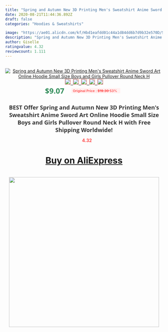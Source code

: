 ```yaml
---
title: "Spring and Autumn New 3D Printing Men's Sweatshirt Anime Sword Art Online Hoodie Small Size Boys and Girls Pullover Round Neck H"
date: 2020-08-21T11:44:36.892Z
draft: false
categories: "Hoodies & Sweatshirts"

image: "https://ae01.alicdn.com/kf/Hbd1eafdd01c44a1d84dd6b7d9b32e570D/Spring-and-Autumn-New-3D-Printing-Men-s-Sweatshirt-Anime-Sword-Art-Online-Hoodie-Small-Size.jpg"
description: "Spring and Autumn New 3D Printing Men's Sweatshirt Anime Sword Art Online Hoodie Small Size Boys and Girls Pullover Round Neck H"
author: Giselle
ratingvalue: 4.32
reviewcount: 1.111
---
```

<br>
<div style="text-align: center;">
<a href="https://s.click.aliexpress.com/e/_A46TpL" target="_blank" rel="nofollow noopener noreferrer"><img alt="Spring and Autumn New 3D Printing Men's Sweatshirt Anime Sword Art Online Hoodie Small Size Boys and Girls Pullover Round Neck H" class="magnifier-image" src="https://ae01.alicdn.com/kf/Hbd1eafdd01c44a1d84dd6b7d9b32e570D/Spring-and-Autumn-New-3D-Printing-Men-s-Sweatshirt-Anime-Sword-Art-Online-Hoodie-Small-Size.jpg_640x640.jpg">
<br>
<img style="border:1px solid salmon" src="https://ae01.alicdn.com/kf/Hbd1eafdd01c44a1d84dd6b7d9b32e570D/Spring-and-Autumn-New-3D-Printing-Men-s-Sweatshirt-Anime-Sword-Art-Online-Hoodie-Small-Size.jpg_120x120.jpg">&nbsp;&nbsp;<img style="border:1px solid salmon" src="https://ae01.alicdn.com/kf/Hdd88461a60184b4284778fa343fe8613b/Spring-and-Autumn-New-3D-Printing-Men-s-Sweatshirt-Anime-Sword-Art-Online-Hoodie-Small-Size.jpg_120x120.jpg">&nbsp;&nbsp;<img style="border:1px solid salmon" src="https://ae01.alicdn.com/kf/H68e8efbf229941fea94544f4378872c0F/Spring-and-Autumn-New-3D-Printing-Men-s-Sweatshirt-Anime-Sword-Art-Online-Hoodie-Small-Size.jpg_120x120.jpg">&nbsp;&nbsp;<img style="border:1px solid salmon" src="https://ae01.alicdn.com/kf/H33505d76ef544e4c933c8c06d439e9a9P/Spring-and-Autumn-New-3D-Printing-Men-s-Sweatshirt-Anime-Sword-Art-Online-Hoodie-Small-Size.jpg_120x120.jpg">&nbsp;&nbsp;<img style="border:1px solid salmon" src="https://ae01.alicdn.com/kf/H0e8897b8a2474286b5671379ec257167S/Spring-and-Autumn-New-3D-Printing-Men-s-Sweatshirt-Anime-Sword-Art-Online-Hoodie-Small-Size.jpg_120x120.jpg"></a></div><br0>
<div style="text-align: center;"><span style="background-color: white; border: 0px; box-sizing: border-box; color: seagreen; display: inline-block; font-family: &quot;open sans&quot; , &quot;arial&quot; , &quot;helvetica&quot; , sans-serif , &quot;heiti&quot;; font-size: 24px; font-stretch: inherit; font-weight: 700; line-height: inherit; margin: 0px 10px 0px 0px; padding: 0px; vertical-align: middle;">$9.07 </span>
<span style="background: rgb(255 , 241 , 241); border-radius: 3px; border: 0px; box-sizing: border-box; color: #ff4747; display: inline-block; font-family: inherit; font-size: 12px; font-stretch: inherit; font-style: inherit; font-variant: inherit; font-weight: 600; line-height: inherit; margin: 0px; padding: 2px 5px; transform: scale(0.9); vertical-align: middle;">Original Price : <b style="text-decoration: line-through;">$19.30 </b> 53%&nbsp;&nbsp;</span></div>
<h1 style="color: #333333; display: inline-block; font-family: &quot;open sans&quot; , &quot;arial&quot; , &quot;helvetica&quot; , sans-serif , &quot;heiti&quot;; font-size: 18px; font-stretch: inherit; font-weight: 700; text-align: center;">BEST Offer Spring and Autumn New 3D Printing Men's Sweatshirt Anime Sword Art Online Hoodie Small Size Boys and Girls Pullover Round Neck H with Free Shipping Worldwide!</h1>
<div style="color: #ff4747; text-align: center;">
<img src="https://4.bp.blogspot.com/-M0ZcTcb-5uY/XleCXlxnR4I/AAAAAAAAAEc/OrjgMkXV1oMQFaCRZj5HQwOCBcu3w1FegCPcBGAYYCw/s1600/star.png" style="height: 15px;">&nbsp;<b>4.32</b></div>
<div class="button_cont" align="center"><a class="buynow_a" href="https://s.click.aliexpress.com/e/_A46TpL" target="_blank" rel="nofollow noopener noreferrer"><H1>Buy on AliExpress</H1></a></div><br>
<div class="separator" style="clear: both; text-align: center;">
<img src="https://lh3.googleusercontent.com/-pTy5HemUv9M/XlePHvY0dAI/AAAAAAAAAE4/0nX5iRUoIWY8eMW9Dpxeirr157OZliDIgCLcBGAsYHQ/s1600/badge.gif" width="480">
</div>
